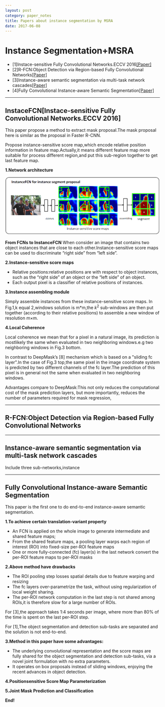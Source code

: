 ```yaml
---
layout: post
category: paper_notes
title: Papers about instance segmentation by MSRA
date: 2017-06-08
---
```


# Instance Segmentation+MSRA

- [1]Instace-sensitive Fully Convolutional Networks.ECCV 2016[[Paper]](https://arxiv.org/abs/1603.08678)
- [2]R-FCN:Object Detection via Region-based Fully Convolutional Networks[[Paper]](https://arxiv.org/abs/1605.06409)
- [3]Instance-aware semantic segmentation via multi-task network cascades[[Paper]](https://arxiv.org/abs/1512.04412)
- [4]Fully Convolutional Instance-aware Semantic Segmentation[[Paper]](https://arxiv.org/abs/1611.07709)

***

## InstaceFCN[Instace-sensitive Fully Convolutional Networks.ECCV 2016]

This paper propose a method to extract mask proposal.The mask proposal here is similar as the proposal in Faster R-CNN.

Propose instance-sensitive score map,which encode relative position information in feature map.Actually,it means different feature map more suitable for process different region,and put this sub-region together to get last feature map.

**1.Network architecture**

![](/assets/paper_notes/instanceSegMSRA/image1.jpg)

**From FCNs to InstanceFCN**
When consider an image that contains two object instances that are close to each other.Instance-sensitive score maps can be used to discriminate “right side” from “left side”.

**2.Instance-sensitive score maps**

- Relative positions:relative positions are with respect to object instances, such as the “right side” of an object or the “left side” of an object.
- Each output pixel is a classifier of relative positions of instances.

**3.Instance assembling module**

Simply assemble instances from these instance-sensitive score maps.
In Fig.1,k equal 2,windows solution is m*m,the $k^2$ sub-windows are then put together (according to their relative positions) to assemble a new window of resolution m×m. 

**4.Local Coherence**

Local coherence we mean that for a pixel in a natural image, its prediction is mostlikely the same when evaluated in two neighboring windows.e.g two neighboring windows in Fig.3 bottom.

In contrast to DeepMask’s [8] mechanism which is based on a "sliding fc layer".In the case of Fig.3 top,the same pixel in the image coordinate system is predicted by two different channels of the fc layer.The prediction of this pixel is in general not the same when evaluated in two neighboring windows.

Advantages compare to DeepMask:This not only reduces the computational cost of the mask prediction layers, but more importantly, reduces the number of parameters required for mask regression,

***

## R-FCN:Object Detection via Region-based Fully Convolutional Networks

***

## Instance-aware semantic segmentation via multi-task network cascades

Include three sub-networks,instance

***

## Fully Convolutional Instance-aware Semantic Segmentation

This paper is the first one to do end-to-end instance-aware semantic segmentation.

**1.To achieve certain translation-variant property**
- An FCN is applied on the whole image to generate intermediate and shared feature maps;
- From the shared feature maps, a pooling layer warps each region of interest (ROI) into fixed-size per-ROI feature maps
- One or more fully-connected (fc) layer(s) in the last network convert the per-ROI feature maps to per-ROI masks

**2.Above method have drawbacks**
- The ROI pooling step losses spatial details due to feature warping and resizing
- The fc layers over-parametrize the task, without using regularization of local weight sharing.
- The per-ROI network computation in the last step is not shared among ROIs,it is therefore slow for a large number of ROIs.

For [3],the approach takes 1:4 seconds per image, where more than 80% of the time is spent on the last per-ROI step.

For [1],The object segmentation and detection sub-tasks are separated and the solution is not end-to-end.

**3.Method in this paper have some advantages:**
- The underlying convolutional representation and the score maps are fully shared for the object segmentation and detection sub-tasks, via a novel joint formulation with no extra parameters.
- It operates on box proposals instead of sliding windows, enjoying the recent advances in object detection.

**4.Positionsensitive Score Map Parameterization**

**5.Joint Mask Prediction and Classification**

**End!**
